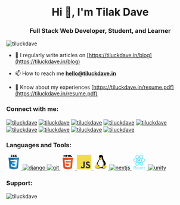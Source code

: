 <h1 align="center">Hi 👋, I'm Tilak Dave</h1>
<h3 align="center">Full Stack Web Developer, Student, and Learner</h3>

<p align="left"> <img src="https://komarev.com/ghpvc/?username=tiluckdave&label=Profile%20views&color=0e75b6&style=flat" alt="tiluckdave" /> </p>

- 📝 I regularly write articles on [https://tiluckdave.in/blog](https://tiluckdave.in/blog)

- 📫 How to reach me **hello@tiluckdave.in**

- 📄 Know about my experiences [https://tiluckdave.in/resume.pdf](https://tiluckdave.in/resume.pdf)

<h3 align="left">Connect with me:</h3>
<p align="left">
<a href="https://codepen.io/tiluckdave" target="blank"><img align="center" src="https://raw.githubusercontent.com/rahuldkjain/github-profile-readme-generator/master/src/images/icons/Social/codepen.svg" alt="tiluckdave" height="30" width="40" /></a>
<a href="https://dev.to/tiluckdave" target="blank"><img align="center" src="https://raw.githubusercontent.com/rahuldkjain/github-profile-readme-generator/master/src/images/icons/Social/devto.svg" alt="tiluckdave" height="30" width="40" /></a>
<a href="https://twitter.com/tiluckdave" target="blank"><img align="center" src="https://raw.githubusercontent.com/rahuldkjain/github-profile-readme-generator/master/src/images/icons/Social/twitter.svg" alt="tiluckdave" height="30" width="40" /></a>
<a href="https://linkedin.com/in/tiluckdave" target="blank"><img align="center" src="https://raw.githubusercontent.com/rahuldkjain/github-profile-readme-generator/master/src/images/icons/Social/linked-in-alt.svg" alt="tiluckdave" height="30" width="40" /></a>
<a href="https://stackoverflow.com/users/tiluckdave" target="blank"><img align="center" src="https://raw.githubusercontent.com/rahuldkjain/github-profile-readme-generator/master/src/images/icons/Social/stack-overflow.svg" alt="tiluckdave" height="30" width="40" /></a>
<a href="https://codesandbox.com/tiluckdave" target="blank"><img align="center" src="https://raw.githubusercontent.com/rahuldkjain/github-profile-readme-generator/master/src/images/icons/Social/codesandbox.svg" alt="tiluckdave" height="30" width="40" /></a>
<a href="https://kaggle.com/tiluckdave" target="blank"><img align="center" src="https://raw.githubusercontent.com/rahuldkjain/github-profile-readme-generator/master/src/images/icons/Social/kaggle.svg" alt="tiluckdave" height="30" width="40" /></a>
<a href="https://fb.com/tiluckdave" target="blank"><img align="center" src="https://raw.githubusercontent.com/rahuldkjain/github-profile-readme-generator/master/src/images/icons/Social/facebook.svg" alt="tiluckdave" height="30" width="40" /></a>
<a href="https://instagram.com/tiluckdave" target="blank"><img align="center" src="https://raw.githubusercontent.com/rahuldkjain/github-profile-readme-generator/master/src/images/icons/Social/instagram.svg" alt="tiluckdave" height="30" width="40" /></a>
</p>

<h3 align="left">Languages and Tools:</h3>
<p align="left"> <a href="https://www.w3schools.com/css/" target="_blank" rel="noreferrer"> <img src="https://raw.githubusercontent.com/devicons/devicon/master/icons/css3/css3-original-wordmark.svg" alt="css3" width="40" height="40"/> </a> <a href="https://www.djangoproject.com/" target="_blank" rel="noreferrer"> <img src="https://cdn.worldvectorlogo.com/logos/django.svg" alt="django" width="40" height="40"/> </a> <a href="https://git-scm.com/" target="_blank" rel="noreferrer"> <img src="https://www.vectorlogo.zone/logos/git-scm/git-scm-icon.svg" alt="git" width="40" height="40"/> </a> <a href="https://www.w3.org/html/" target="_blank" rel="noreferrer"> <img src="https://raw.githubusercontent.com/devicons/devicon/master/icons/html5/html5-original-wordmark.svg" alt="html5" width="40" height="40"/> </a> <a href="https://developer.mozilla.org/en-US/docs/Web/JavaScript" target="_blank" rel="noreferrer"> <img src="https://raw.githubusercontent.com/devicons/devicon/master/icons/javascript/javascript-original.svg" alt="javascript" width="40" height="40"/> </a> <a href="https://www.linux.org/" target="_blank" rel="noreferrer"> <img src="https://raw.githubusercontent.com/devicons/devicon/master/icons/linux/linux-original.svg" alt="linux" width="40" height="40"/> </a> <a href="https://nextjs.org/" target="_blank" rel="noreferrer"> <img src="https://cdn.worldvectorlogo.com/logos/nextjs-2.svg" alt="nextjs" width="40" height="40"/> </a> <a href="https://reactjs.org/" target="_blank" rel="noreferrer"> <img src="https://raw.githubusercontent.com/devicons/devicon/master/icons/react/react-original-wordmark.svg" alt="react" width="40" height="40"/> </a> <a href="https://unity.com/" target="_blank" rel="noreferrer"> <img src="https://www.vectorlogo.zone/logos/unity3d/unity3d-icon.svg" alt="unity" width="40" height="40"/> </a> </p>

<h3 align="left">Support:</h3>
<p><a href="https://www.buymeacoffee.com/tiluckdave"> <img align="left" src="https://cdn.buymeacoffee.com/buttons/v2/default-yellow.png" height="50" width="210" alt="tiluckdave" /></a></p><br><br>


